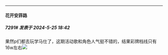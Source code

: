 ﻿
*****

####  花开安菲路  
##### 7291#       发表于 2024-5-25 18:42

果然p们都去玩学马仕了，这期活动歌和角色人气挺不错的，结果彩牌档线只有16w左右<img src="https://static.saraba1st.com/image/smiley/face2017/009.gif" referrerpolicy="no-referrer">

